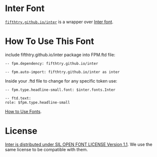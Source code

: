 # Inter Font

[`fifthtry.github.io/inter`](https://fifthtry.github.io/inter) is a wrapper over [Inter font](https://github.com/rsms/inter).

# How To Use This Font

include fifthtry.github.io/inter package into FPM.ftd file:

```ftd
-- fpm.dependency: fifthtry.github.io/inter

-- fpm.auto-import: fifthtry.github.io/inter as inter
```

Inside your .ftd file to change for any specific token use:

```ftd
-- fpm.type.headline-small.font: $inter.fonts.Inter

-- ftd.text:
role: $fpm.type.headline-small
```

[How to Use Fonts](https://fpm.dev/how-to/how-to-use-fonts/).

# License

[Inter is distributed under SIL OPEN FONT LICENSE Version 1.1](https://github.com/rsms/inter/blob/master/LICENSE.txt). We use the same license to be compatible with them.
